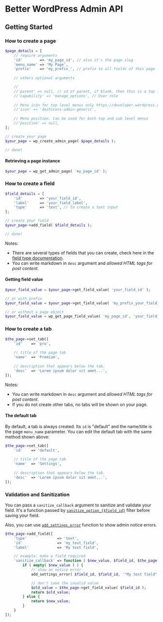 # Better WordPress Admin API

## Getting Started

### How to create a page

```php
$page_details = [
    // require arguments
    'id'        => 'my_page_id', // also it's the page slug
    'menu_name' => 'My Page',
    'prefix'    => 'my_prefix_', // prefix to all fields of this page
    
    // others optional arguments

    //
    //'parent' => null, // id of parent, if blank, then this is a top level menu
    //'capability' => 'manage_options', // User role
    
    // Menu icon for top level menus only https://developer.wordpress.org/resource/dashicons/
    //'icon' => 'dashicons-admin-generic',
    
    // Menu position. Can be used for both top and sub level menus
    //'position' => null,
];

// create your page
$your_page = wp_create_admin_page( $page_details );

// done!
```

#### Retrieving a page instance

```php
$your_page = wp_get_admin_page( 'my_page_id' );
```

### How to create a field

```php
$field_details = [
    'id'        => 'your_field_id',
    'label'     => 'your_field_label',
    'type'      => 'text', // to create a text input
];

// create your field
$your_page->add_field( $field_details );

// done!
```

Notes:
 - There are several types of fields that you can create, check here in the [field type documentation](field-types.md).
 - You can write markdown in `desc` argument and *allowed HTML tags for post content*.

#### Getting field value

```php
$your_field_value = $your_page->get_field_value( 'your_field_id' );

// or with prefix
$your_field_value = $your_page->get_field_value( 'my_prefix_your_field_id' );

// or without a page object
$your_field_value = wp_get_page_field_value( 'my_page_id', 'your_field_id' );
```

### How to create a tab

```php
$the_page->set_tab([
    'id'    => 'pro',
    
    // title of the page tab
    'name'  => 'Premium',
    
    // description that appears below the tab.
    'desc'  => 'Lorem ipsum dolor sit amet...', 
]);
```

Notes:

- You can write markdown in `desc` argument and *allowed HTML tags for post content*.
- If you do not create other tabs, no tabs will be shown on your page.

#### The default tab

By default, a tab is always created. Its `id` is "default" and the name/title is the page `menu_name` parameter. You can edit the default tab with the same method shown above:

```php
$the_page->set_tab([
    'id'    => 'default',
    
    // title of the page tab
    'name'  => 'Settings',
    
    // description that appears below the tab.
    'desc'  => 'Lorem ipsum dolor sit amet...', 
]);
```

### Validation and Sanitization

You can pass a `sanitize_callback` argument to sanitize and validate your field. It's a function passed by [`sanitize_option_{$field_id}`](https://codex.wordpress.org/Plugin_API/Filter_Reference/sanitize_option_$option) filter before saving your field. 

Also, you can use [`add_settings_error`](https://codex.wordpress.org/Function_Reference/add_settings_error) function to show admin notice errors.

```php
$the_page->add_field([
    'type'              => 'text',
    'id'                => 'my_text_field',
    'label'             => 'My text field',

    // example: make a field required
    'sanitize_callback' => function ( $new_value, $field_id, $the_page ) {
        if ( empty( $new_value ) ) {
            // show an notice error
            add_settings_error( $field_id, $field_id, '"My text field" is required' );

            // don't save the invalid value
            $old_value = $the_page->get_field_value( $field_id );
            return $old_value;
        } else {
            return $new_value;
        }
    }
]);
```
